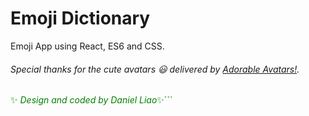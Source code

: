 # Emoji Dictionary

Emoji App using React, ES6 and CSS.



###### *Special thanks for the cute avatars :smiley: delivered by [Adorable Avatars!](http://avatars.adorable.io/).*

<font color="green"> :sparkles: *Design and coded by Daniel Liao*:sparkles:```</font>



